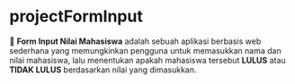 # projectFormInput
🚀 **Form Input Nilai Mahasiswa** adalah sebuah aplikasi berbasis web sederhana yang memungkinkan pengguna untuk memasukkan nama dan nilai mahasiswa, lalu menentukan apakah mahasiswa tersebut **LULUS** atau **TIDAK LULUS** berdasarkan nilai yang dimasukkan.
